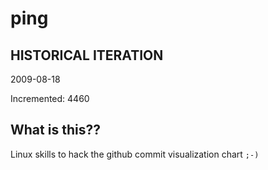 # ping

## HISTORICAL ITERATION
2009-08-18

Incremented: 4460

## What is this?? 
Linux skills to hack the github commit visualization chart `;-)`
